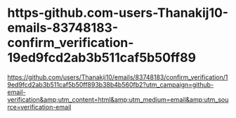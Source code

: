# https-github.com-users-Thanakij10-emails-83748183-confirm_verification-19ed9fcd2ab3b511caf5b50ff89
https://github.com/users/Thanakij10/emails/83748183/confirm_verification/19ed9fcd2ab3b511caf5b50ff893b38b4b560fb2?utm_campaign=github-email-verification&amp;utm_content=html&amp;utm_medium=email&amp;utm_source=verification-email

